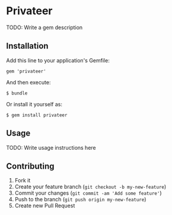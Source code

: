 # Privateer

TODO: Write a gem description

## Installation

Add this line to your application's Gemfile:

    gem 'privateer'

And then execute:

    $ bundle

Or install it yourself as:

    $ gem install privateer

## Usage

TODO: Write usage instructions here

## Contributing

1. Fork it
2. Create your feature branch (`git checkout -b my-new-feature`)
3. Commit your changes (`git commit -am 'Add some feature'`)
4. Push to the branch (`git push origin my-new-feature`)
5. Create new Pull Request
